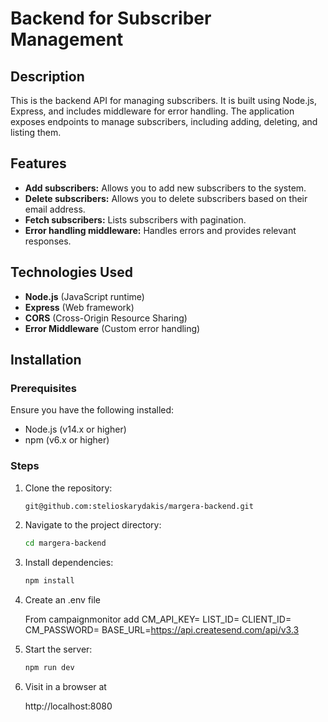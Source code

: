 # Backend for Subscriber Management

## Description

This is the backend API for managing subscribers. It is built using Node.js, Express, and includes middleware for error handling. The application exposes endpoints to manage subscribers, including adding, deleting, and listing them.

## Features

- **Add subscribers:** Allows you to add new subscribers to the system.
- **Delete subscribers:** Allows you to delete subscribers based on their email address.
- **Fetch subscribers:** Lists subscribers with pagination.
- **Error handling middleware:** Handles errors and provides relevant responses.

## Technologies Used

- **Node.js** (JavaScript runtime)
- **Express** (Web framework)
- **CORS** (Cross-Origin Resource Sharing)
- **Error Middleware** (Custom error handling)

## Installation

### Prerequisites

Ensure you have the following installed:

- Node.js (v14.x or higher)
- npm (v6.x or higher)

### Steps

1. Clone the repository:

   ```bash
   git@github.com:stelioskarydakis/margera-backend.git

   ```

2. Navigate to the project directory:

   ```bash
   cd margera-backend

   ```

3. Install dependencies:

   ```bash
   npm install

   ```

4. Create an .env file

   From campaignmonitor add
   CM_API_KEY=<your-api-key>
   LIST_ID=<your-list-id>
   CLIENT_ID=<your-client-id>
   CM_PASSWORD=<your-password>
   BASE_URL=https://api.createsend.com/api/v3.3

5. Start the server:

   ```bash
   npm run dev

   ```

6. Visit in a browser at

   http://localhost:8080
